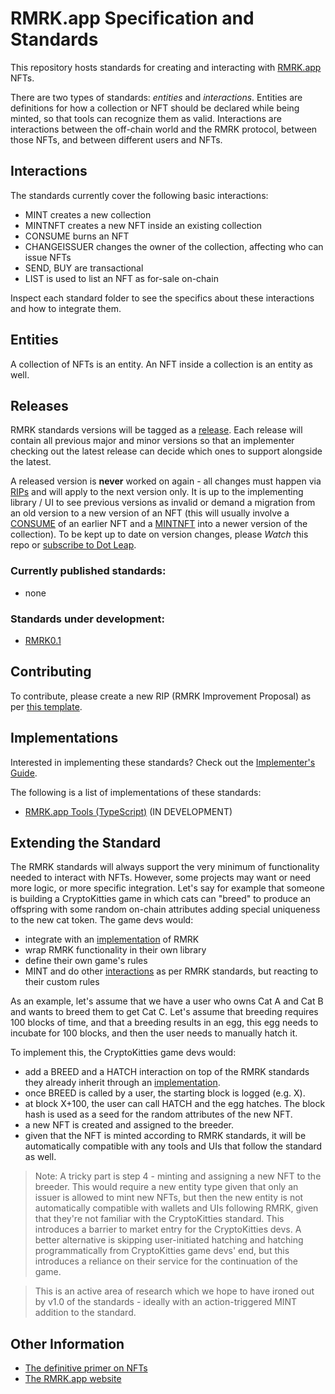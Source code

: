 # RMRK.app Specification and Standards

This repository hosts standards for creating and interacting with [RMRK.app](https://rmrk.app) NFTs.

There are two types of standards: _entities_ and _interactions_. Entities are definitions for how a
collection or NFT should be declared while being minted, so that tools can recognize them as valid.
Interactions are interactions between the off-chain world and the RMRK protocol, between those NFTs,
and between different users and NFTs.

## Interactions

The standards currently cover the following basic interactions:

- MINT creates a new collection
- MINTNFT creates a new NFT inside an existing collection
- CONSUME burns an NFT
- CHANGEISSUER changes the owner of the collection, affecting who can issue NFTs
- SEND, BUY are transactional
- LIST is used to list an NFT as for-sale on-chain

Inspect each standard folder to see the specifics about these interactions and how to integrate
them.

## Entities

A collection of NFTs is an entity. An NFT inside a collection is an entity as well.

## Releases

RMRK standards versions will be tagged as a [release](/Swader/rmrk-spec/releases). Each release will
contain all previous major and minor versions so that an implementer checking out the latest release
can decide which ones to support alongside the latest.

A released version is **never** worked on again - all changes must happen via [RIPs](#contributing)
and will apply to the next version only. It is up to the implementing library / UI to see previous
versions as invalid or demand a migration from an old version to a new version of an NFT (this will
usually involve a [CONSUME](#interactions) of an earlier NFT and a [MINTNFT](#interactions) into a
newer version of the collection). To be kept up to date on version changes, please _Watch_ this repo
or [subscribe to Dot Leap](https://dotleap.substack.com).

### Currently published standards:

- none

### Standards under development:

- [RMRK0.1](standards/rmrk0.1/README.md)

## Contributing

To contribute, please create a new RIP (RMRK Improvement Proposal) as per
[this template](https://github.com/Swader/rmrk-spec/issues/new?assignees=&labels=RIP&template=rip.md&title=RIP-XXX+%28please+change+XXX+to+number%29).

## Implementations

Interested in implementing these standards? Check out the
[Implementer's Guide](implementers-guide.md).

The following is a list of implementations of these standards:

- [RMRK.app Tools (TypeScript)](https://github.com/swader/rmrk-tools) (IN DEVELOPMENT)

## Extending the Standard

The RMRK standards will always support the very minimum of functionality needed to interact with
NFTs. However, some projects may want or need more logic, or more specific integration. Let's say
for example that someone is building a CryptoKitties game in which cats can "breed" to produce an
offspring with some random on-chain attributes adding special uniqueness to the new cat token. The
game devs would:

- integrate with an [implementation](#implementations) of RMRK
- wrap RMRK functionality in their own library
- define their own game's rules
- MINT and do other [interactions](#interactions) as per RMRK standards, but reacting to their
  custom rules

As an example, let's assume that we have a user who owns Cat A and Cat B and wants to breed them to
get Cat C. Let's assume that breeding requires 100 blocks of time, and that a breeding results in an
egg, this egg needs to incubate for 100 blocks, and then the user needs to manually hatch it.

To implement this, the CryptoKitties game devs would:

- add a BREED and a HATCH interaction on top of the RMRK standards they already inherit through an
  [implementation](#implementations).
- once BREED is called by a user, the starting block is logged (e.g. X).
- at block X+100, the user can call HATCH and the egg hatches. The block hash is used as a seed for
  the random attributes of the new NFT.
- a new NFT is created and assigned to the breeder.
- given that the NFT is minted according to RMRK standards, it will be automatically compatible with
  any tools and UIs that follow the standard as well.

> Note: A tricky part is step 4 - minting and assigning a new NFT to the breeder. This would require
> a new entity type given that only an issuer is allowed to mint new NFTs, but then the new entity
> is not automatically compatible with wallets and UIs following RMRK, given that they're not
> familiar with the CryptoKitties standard. This introduces a barrier to market entry for the
> CryptoKitties devs. A better alternative is skipping user-initiated hatching and hatching
> programmatically from CryptoKitties game devs' end, but this introduces a reliance on their
> service for the continuation of the game.

> This is an active area of research which we hope to have ironed out by v1.0 of the standards -
> ideally with an action-triggered MINT addition to the standard.

## Other Information

- [The definitive primer on NFTs](https://bitfalls.com/nft)
- [The RMRK.app website](https://rmrk.app)
